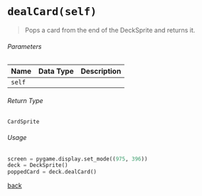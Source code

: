 <!-- Method Name -->

# <code>dealCard(self)</code>

<!-- Method Description -->
> Pops a card from the end of the DeckSprite and returns it.

<!-- Parameters -->
###### Parameters
| Name     | Data Type | Description                                     |
| -------- | --------- | ----------------------------------------------- |
| `self`   |           |                                                 |

<!-- Return Type -->
###### Return Type
`CardSprite`

<!-- Method Example -->
###### Usage
```python
screen = pygame.display.set_mode((975, 396))
deck = DeckSprite()    
poppedCard = deck.dealCard()
```
<!-- Back to className.md -->
<!-- The path in this link will be the one that is used for the component -->
[back](../DeckSprite.md)